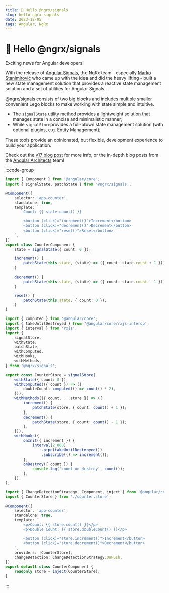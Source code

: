 ```yaml
---
title: 👋 Hello @ngrx/signals
slug: hello-ngrx-signals
date: 2023-12-05
tags: Angular, NgRx
---
```


# 👋 Hello @ngrx/signals

Exciting news for Angular developers!

With the release of [Angular Signals](https://angular.io/guide/signals), the NgRx team - especially [Marko Stanimirović](https://twitter.com/MarkoStDev) who came up with the idea and did the heavy lifting - built a new state management solution that provides a reactive state management solution and a set of utilities for Angular Signals.

[@ngrx/signals](https://ngrx.io/guide/signals) consists of two big blocks and includes multiple smaller convenient Lego blocks to make working with state simple and intuitive.

- The `signalState` utility method provides a lightweight solution that manages state in a concise and minimalistic manner;
- While `signalStore`provides a full-blown state management solution (with optional plugins, e.g. Entity Management);

These tools provide an opinionated, but flexible, development experience to build your application.

Check out the [v17 blog post](https://dev.to/ngrx/announcing-ngrx-v17-introducing-ngrx-signals-operators-performance-improvements-workshops-and-more-55e4) for more info, or the in-depth blog posts from the [Angular Architects](https://www.angulararchitects.io/en/blog/?search=signal+store) team!

:::code-group

```ts counter.component.ts {4-28} [title=Signal State Example]
import { Component } from '@angular/core';
import { signalState, patchState } from '@ngrx/signals';

@Component({
	selector: 'app-counter',
	standalone: true,
	template: `
		Count: {{ state.count() }}

		<button (click)="increment()">Increment</button>
		<button (click)="decrement()">Decrement</button>
		<button (click)="reset()">Reset</button>
	`,
})
export class CounterComponent {
	state = signalState({ count: 0 });

	increment() {
		patchState(this.state, (state) => ({ count: state.count + 1 }));
	}

	decrement() {
		patchState(this.state, (state) => ({ count: state.count - 1 }));
	}

	reset() {
		patchState(this.state, { count: 0 });
	}
}
```

```ts counter.store.ts {13-36} [title=Component Store: Define Store]
import { computed } from '@angular/core';
import { takeUntilDestroyed } from '@angular/core/rxjs-interop';
import { interval } from 'rxjs';
import {
	signalStore,
	withState,
	patchState,
	withComputed,
	withHooks,
	withMethods,
} from '@ngrx/signals';

export const CounterStore = signalStore(
	withState({ count: 0 }),
	withComputed(({ count }) => ({
		doubleCount: computed(() => count() * 2),
	})),
	withMethods(({ count, ...store }) => ({
		increment() {
			patchState(store, { count: count() + 1 });
		},
		decrement() {
			patchState(store, { count: count() - 1 });
		},
	})),
	withHooks({
		onInit({ increment }) {
			interval(2_000)
				.pipe(takeUntilDestroyed())
				.subscribe(() => increment());
		},
		onDestroy({ count }) {
			console.log('count on destroy', count());
		},
	}),
);
```

```ts counter.component.ts {4-19} [title=Component Store: Usage]
import { ChangeDetectionStrategy, Component, inject } from '@angular/core';
import { CounterStore } from './counter.store';

@Component({
	selector: 'app-counter',
	standalone: true,
	template: `
		<p>Count: {{ store.count() }}</p>
		<p>Double Count: {{ store.doubleCount() }}</p>

		<button (click)="store.increment()">Increment</button>
		<button (click)="store.decrement()">Decrement</button>
	`,
	providers: [CounterStore],
	changeDetection: ChangeDetectionStrategy.OnPush,
})
export default class CounterComponent {
	readonly store = inject(CounterStore);
}
```

:::
